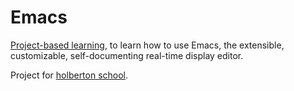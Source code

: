 # Emacs

[Project-based learning](https://en.wikipedia.org/wiki/Project-based_learning), to learn how to use Emacs, the extensible, customizable, self-documenting real-time display editor.

Project for [holberton school](https://www.holbertonschool.com/tn/en/).
